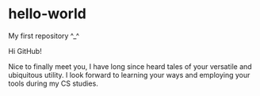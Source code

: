 # hello-world
My first repository ^_^

Hi GitHub! 

Nice to finally meet you, I have long since heard tales of your versatile and ubiquitous utility. I look forward to learning your ways and employing your tools during my CS studies. 
